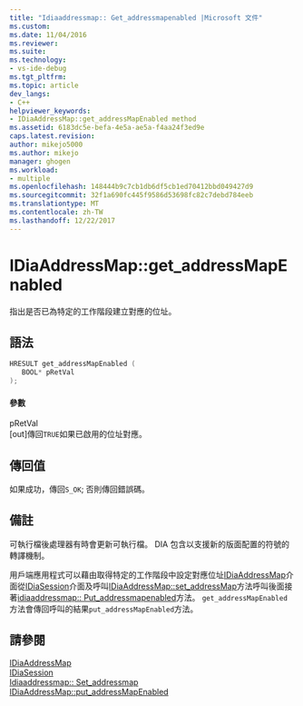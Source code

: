 ```yaml
---
title: "Idiaaddressmap:: Get_addressmapenabled |Microsoft 文件"
ms.custom: 
ms.date: 11/04/2016
ms.reviewer: 
ms.suite: 
ms.technology:
- vs-ide-debug
ms.tgt_pltfrm: 
ms.topic: article
dev_langs:
- C++
helpviewer_keywords:
- IDiaAddressMap::get_addressMapEnabled method
ms.assetid: 6183dc5e-befa-4e5a-ae5a-f4aa24f3ed9e
caps.latest.revision: 
author: mikejo5000
ms.author: mikejo
manager: ghogen
ms.workload:
- multiple
ms.openlocfilehash: 148444b9c7cb1db6df5cb1ed70412bbd049427d9
ms.sourcegitcommit: 32f1a690fc445f9586d53698fc82c7debd784eeb
ms.translationtype: MT
ms.contentlocale: zh-TW
ms.lasthandoff: 12/22/2017
---
```

# <a name="idiaaddressmapgetaddressmapenabled"></a>IDiaAddressMap::get_addressMapEnabled
指出是否已為特定的工作階段建立對應的位址。  
  
## <a name="syntax"></a>語法  
  
```C++  
HRESULT get_addressMapEnabled (   
   BOOL* pRetVal  
);  
```  
  
#### <a name="parameters"></a>參數  
 pRetVal  
 [out]傳回`TRUE`如果已啟用的位址對應。  
  
## <a name="return-value"></a>傳回值  
 如果成功，傳回`S_OK`; 否則傳回錯誤碼。  
  
## <a name="remarks"></a>備註  
 可執行檔後處理器有時會更新可執行檔。 DIA 包含以支援新的版面配置的符號的轉譯機制。  
  
 用戶端應用程式可以藉由取得特定的工作階段中設定對應位址[IDiaAddressMap](../../debugger/debug-interface-access/idiaaddressmap.md)介面從[IDiaSession](../../debugger/debug-interface-access/idiasession.md)介面及呼叫[IDiaAddressMap::set_addressMap](../../debugger/debug-interface-access/idiaaddressmap-set-addressmap.md)方法呼叫後面接著[idiaaddressmap:: Put_addressmapenabled](../../debugger/debug-interface-access/idiaaddressmap-put-addressmapenabled.md)方法。 `get_addressMapEnabled`方法會傳回呼叫的結果`put_addressMapEnabled`方法。  
  
## <a name="see-also"></a>請參閱  
 [IDiaAddressMap](../../debugger/debug-interface-access/idiaaddressmap.md)   
 [IDiaSession](../../debugger/debug-interface-access/idiasession.md)   
 [Idiaaddressmap:: Set_addressmap](../../debugger/debug-interface-access/idiaaddressmap-set-addressmap.md)   
 [IDiaAddressMap::put_addressMapEnabled](../../debugger/debug-interface-access/idiaaddressmap-put-addressmapenabled.md)